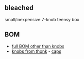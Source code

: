 ## bleached
small/inexpensive 7-knob teensy box


## BOM

- [full BOM other than knobs](https://octopart.com/bom-tool/u6LfSTSI)
- [knobs from thonk](https://www.thonk.co.uk/shop/intellijel-black-knobs/) - [caps](https://www.thonk.co.uk/shop/sifam-caps/)
